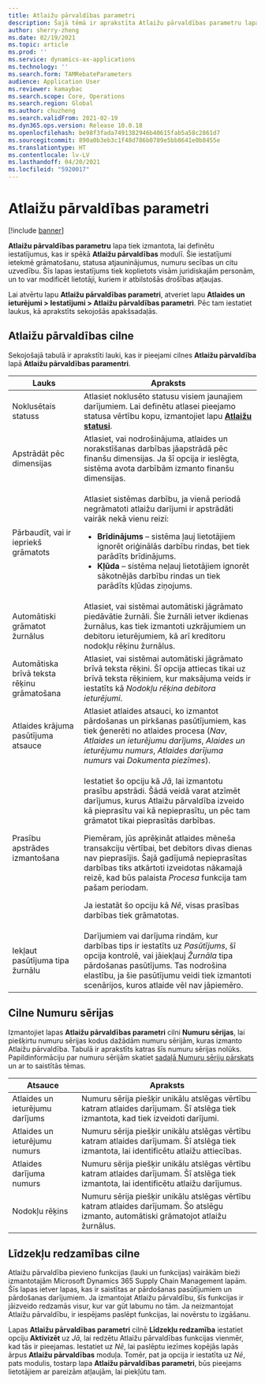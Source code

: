 ```yaml
---
title: Atlaižu pārvaldības parametri
description: Šajā tēmā ir aprakstīta Atlaižu pārvaldības parametru lapa. Šī lapa satur iestatījumus, kas ietekmē grāmatošanu, statusa atjauninājumus, numuru secības un citu uzvedību.
author: sherry-zheng
ms.date: 02/19/2021
ms.topic: article
ms.prod: ''
ms.service: dynamics-ax-applications
ms.technology: ''
ms.search.form: TAMRebateParameters
audience: Application User
ms.reviewer: kamaybac
ms.search.scope: Core, Operations
ms.search.region: Global
ms.author: chuzheng
ms.search.validFrom: 2021-02-19
ms.dyn365.ops.version: Release 10.0.18
ms.openlocfilehash: be98f3fada7491382946b40615fab5a58c2861d7
ms.sourcegitcommit: 890a0b3eb3c1f48d786b0789e5bb8641e0b8455e
ms.translationtype: HT
ms.contentlocale: lv-LV
ms.lasthandoff: 04/20/2021
ms.locfileid: "5920017"
---
```

# <a name="rebate-management-parameters"></a>Atlaižu pārvaldības parametri

[!include [banner](../includes/banner.md)]

**Atlaižu pārvaldības parametru** lapa tiek izmantota, lai definētu iestatījumus, kas ir spēkā **Atlaižu pārvaldības** modulī. Šie iestatījumi ietekmē grāmatošanu, statusa atjauninājumus, numuru secības un citu uzvedību. Šīs lapas iestatījums tiek koplietots visām juridiskajām personām, un to var modificēt lietotāji, kuriem ir atbilstošās drošības atļaujas.

Lai atvērtu lapu **Atlaižu pārvaldības parametri**, atveriet lapu **Atlaides un ieturējumi \> Iestatījumi \> Atlaižu pārvaldības parametri**. Pēc tam iestatiet laukus, kā aprakstīts sekojošās apakšsadaļās.

## <a name="rebate-management-tab"></a>Atlaižu pārvaldības cilne

Sekojošajā tabulā ir aprakstīti lauki, kas ir pieejami cilnes **Atlaižu pārvaldība** lapā **Atlaižu pārvaldības paramentri**.

| Lauks | Apraksts |
|---|---|
| Noklusētais statuss | Atlasiet noklusēto statusu visiem jaunajiem darījumiem. Lai definētu atlasei pieejamo statusa vērtību kopu, izmantojiet lapu [**Atlaižu statusi**](rebate-statuses.md). |
| Apstrādāt pēc dimensijas | Atlasiet, vai nodrošinājuma, atlaides un norakstīšanas darbības jāapstrādā pēc finanšu dimensijas. Ja šī opcija ir ieslēgta, sistēma avota darbībām izmanto finanšu dimensijas. |
| Pārbaudīt, vai ir iepriekš grāmatots | <p>Atlasiet sistēmas darbību, ja vienā periodā negrāmatoti atlaižu darījumi ir apstrādāti vairāk nekā vienu reizi:</p><ul><li>**Brīdinājums** – sistēma ļauj lietotājiem ignorēt oriģinālās darbību rindas, bet tiek parādīts brīdinājums.</li><li>**Kļūda** – sistēma neļauj lietotājiem ignorēt sākotnējās darbību rindas un tiek parādīts kļūdas ziņojums. |
| Automātiski grāmatot žurnālus | Atlasiet, vai sistēmai automātiski jāgrāmato piedāvātie žurnāli. Šie žurnāli ietver ikdienas žurnālus, kas tiek izmantoti uzkrājumiem un debitoru ieturējumiem, kā arī kreditoru nodokļu rēķinu žurnālus. |
| Automātiska brīvā teksta rēķinu grāmatošana | Atlasiet, vai sistēmai automātiski jāgrāmato brīvā teksta rēķini. Šī opcija attiecas tikai uz brīvā teksta rēķiniem, kur maksājuma veids ir iestatīts kā *Nodokļu rēķina debitora ieturējumi*. |
| Atlaides krājuma pasūtījuma atsauce | Atlasiet atlaides atsauci, ko izmantot pārdošanas un pirkšanas pasūtījumiem, kas tiek ģenerēti no atlaides procesa (*Nav*, *Atlaides un ieturējumu darījums*, *Alaides un ieturējumu numurs*, *Atlaides darījuma numurs* vai *Dokumenta piezīmes*). |
| Prasību apstrādes izmantošana | <p>Iestatiet šo opciju kā *Jā*, lai izmantotu prasību apstrādi. Šādā veidā varat atzīmēt darījumus, kurus Atlaižu pārvaldība izveido kā pieprasītu vai kā nepieprasītu, un pēc tam grāmatot tikai pieprasītās darbības.</p><p>Piemēram, jūs aprēķināt atlaides mēneša transakciju vērtībai, bet debitors divas dienas nav pieprasījis. Šajā gadījumā nepieprasītas darbības tiks atkārtoti izveidotas nākamajā reizē, kad būs palaista *Procesa* funkcija tam pašam periodam.</p><p>Ja iestatāt šo opciju kā *Nē*, visas prasības darbības tiek grāmatotas.</p> |
| Iekļaut pasūtījuma tipa žurnālu | Darījumiem vai darījuma rindām, kur darbības tips ir iestatīts uz *Pasūtījums*, šī opcija kontrolē, vai jāiekļauj *Žurnāla* tipa pārdošanas pasūtījums. Tas nodrošina elastību, ja šie pasūtījumu veidi tiek izmantoti scenārijos, kuros atlaide vēl nav jāpiemēro. |

## <a name="number-sequences-tab"></a>Cilne Numuru sērijas

Izmantojiet lapas **Atlaižu pārvaldības parametri** cilni **Numuru sērijas**, lai piešķirtu numuru sērijas kodus dažādām numuru sērijām, kuras izmanto Atlaižu pārvaldība. Tabulā ir aprakstīts katras šīs numuru sērijas nolūks. Papildinformāciju par numuru sērijām skatiet [sadaļā Numuru sēriju pārskats](../../fin-ops-core/fin-ops/organization-administration/number-sequence-overview.md) un ar to saistītās tēmas.

| Atsauce | Apraksts |
|---|---|
| Atlaides un ieturējumu darījums | Numuru sērija piešķir unikālu atslēgas vērtību katram atlaides darījumam. Šī atslēga tiek izmantota, kad tiek izveidoti darījumi. |
| Atlaides un ieturējumu numurs | Numuru sērija piešķir unikālu atslēgas vērtību katram atlaides darījumam. Šī atslēga tiek izmantota, lai identificētu atlaižu attiecības. |
| Atlaides darījuma numurs | Numuru sērija piešķir unikālu atslēgas vērtību katram atlaides darījumam. Šī atslēga tiek izmantota, lai identificētu atlaižu darījumus. |
| Nodokļu rēķins | Numuru sērija piešķir unikālu atslēgas vērtību katram atlaides darījumam. Šo atslēgu izmanto, automātiski grāmatojot atlaižu žurnālus. |

## <a name="feature-visibility-tab"></a>Līdzekļu redzamības cilne

Atlaižu pārvaldība pievieno funkcijas (lauki un funkcijas) vairākām bieži izmantotajām Microsoft Dynamics 365 Supply Chain Management lapām. Šīs lapas ietver lapas, kas ir saistītas ar pārdošanas pasūtījumiem un pārdošanas darījumiem. Ja izmantojat Atlaižu pārvaldību, šīs funkcijas ir jāizveido redzamās visur, kur var gūt labumu no tām. Ja neizmantojat Atlaižu pārvaldību, ir iespējams paslēpt funkcijas, lai novērstu to izgāšanu.

Lapas **Atlaižu pārvaldības parametri** cilnē **Līdzekļu redzamība** iestatiet opciju **Aktivizēt** uz *Jā*, lai redzētu Atlaižu pārvaldības funkcijas vienmēr, kad tās ir pieejamas. Iestatiet uz *Nē*, lai paslēptu iezīmes kopējās lapās ārpus **Atlaižu pārvaldības** moduļa. Tomēr, pat ja opcija ir iestatīta uz *Nē*, pats modulis, tostarp lapa **Atlaižu pārvaldības parametri**, būs pieejams lietotājiem ar pareizām atļaujām, lai piekļūtu tam.
